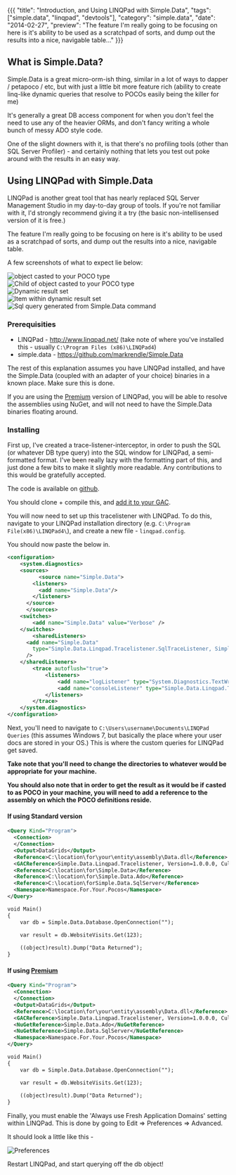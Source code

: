 {{{
  "title": "Introduction, and Using LINQPad with Simple.Data",
  "tags": ["simple.data", "linqpad", "devtools"],
  "category": "simple.data",
  "date": "2014-02-27",
  "preview": "The feature I'm really going to be focusing on here is it's ability to be used as a scratchpad of sorts, and dump out the results into a nice, navigable table..."
}}}

## What is Simple.Data?

Simple.Data is a great micro-orm-ish thing, similar in a lot of ways to dapper / petapoco / etc, but with just a little bit more feature rich (ability to create linq-like dynamic queries that resolve to POCOs easily being the killer for me)

It's generally a great DB access component for when you don't feel the need to use any of the heavier ORMs, and don't fancy writing a whole bunch of messy ADO style code.

One of the slight downers with it, is that there's no profiling tools (other than SQL Server Profiler) - and certainly nothing that lets you test out poke around with the results in an easy way.

## Using LINQPad with Simple.Data

LINQPad is another great tool that has nearly replaced SQL Server Management Studio in my day-to-day group of tools. If you're not familiar with it, I'd strongly recommend giving it a try (the basic non-intellisensed version of it is free.)

The feature I'm really going to be focusing on here is it's ability to be used as a scratchpad of sorts, and dump out the results into a nice, navigable table. 

A few screenshots of what to expect lie below:

<div class="blog-item-img">
<!-- BEGIN CAROUSEL -->            
	<div class="front-carousel">
		<div id="myCarousel" class="carousel slide">
			<div class="carousel-inner">
				<div class="item">
					<img src="/img/uploaded/ienumerablecastedobject.png" alt="object casted to your POCO type" />
				</div>
				<div class="active item">
					<img src="/img/uploaded/childofcastedimage.png" alt="Child of object casted to your POCO type" />
				</div>
				<div class="item">
					<img src="/img/uploaded/uncastedresult.png" alt="Dynamic result set" />
				</div>
				<div class="item">
					<img src="/img/uploaded/itemwithindynamicresult.png" alt="Item within dynamic result set" />
				</div>
				<div class="item">
					<img src="/img/uploaded/sqlforquery.png" alt="Sql query generated from Simple.Data command" />
				</div>
			</div>
			<!-- Carousel nav -->
			<a class="carousel-control left" href="#myCarousel" data-slide="prev">
				<i class="fa fa-angle-left"></i>
			</a>
			<a class="carousel-control right" href="#myCarousel" data-slide="next">
				<i class="fa fa-angle-right"></i>
			</a>
		</div>                
	</div>
</div>


### Prerequisities 

* LINQPad - http://www.linqpad.net/ (take note of where you've installed this - usually `C:\Program Files (x86)\LINQPad4`)
* simple.data - https://github.com/markrendle/Simple.Data

The rest of this explanation assumes you have LINQPad installed, and have the Simple.Data (coupled with an adapter of your choice) binaries in a known place. Make sure this is done.

If you are using the [Premium](http://www.linqpad.net/Purchase.aspx) version of LINQPad, you will be able to resolve the assemblies using NuGet, and will not need to have the Simple.Data binaries floating around.

### Installing

First up, I've created a trace-listener-interceptor, in order to push the SQL (or whatever DB type query) into the SQL window for LINQPad, a semi-formatted format. I've been really lazy with the formatting part of this, and just done a few bits to make it slightly more readable. Any contributions to this would be gratefully accepted. 

The code is available on [github](https://github.com/timbooker/Simple.Data.Linqpad.Tracelistener). 

You should clone + compile this, and [add it to your GAC](http://msdn.microsoft.com/en-us/library/dkkx7f79.aspx).

You will now need to set up this tracelistener with LINQPad. To do this, navigate to your LINQPad installation directory (e.g. `C:\Program File(x86)\LINQPad4\`), and create a new file - `linqpad.config`.

You should now paste the below in.

```xml
<configuration>
    <system.diagnostics>
	<sources>
	      <source name="Simple.Data">
        <listeners>
          <add name="Simple.Data"/>
        </listeners>
      </source>
	  </sources>
	<switches>
		<add name="Simple.Data" value="Verbose" />
	</switches>
	    <sharedListeners>
      <add name="Simple.Data"
        type="Simple.Data.Linqpad.Tracelistener.SqlTraceListener, Simple.Data.Linqpad.Tracelistener, Version=1.0.0.0, Culture=neutral, PublicKeyToken=568be0996a7cc8bf"
      />
    </sharedListeners>
    	<trace autoflush="true">
    		<listeners>
    			<add name="logListener" type="System.Diagnostics.TextWriterTraceListener" initializeData="cat.log" />
    			<add name="consoleListener" type="Simple.Data.Linqpad.Tracelistener.SqlTraceListener, Simple.Data.Linqpad.Tracelistener, Version=1.0.0.0, Culture=neutral, PublicKeyToken=568be0996a7cc8bf"/>
    		</listeners>
    	</trace>
    </system.diagnostics>
</configuration>
```


Next, you'll need to navigate to `C:\Users\username\Documents\LINQPad Queries` (this assumes Windows 7, but basically the place where your user docs are stored in your OS.) This is where the custom queries for LINQPad get saved. 

__Take note that you'll need to change the directories to whatever would be appropriate for your machine.__

__You should also note that in order to get the result as it would be if casted to as POCO in your machine, you will need to add a reference to the assembly on which the POCO definitions reside.__

#### If using Standard version
```xml
<Query Kind="Program">
  <Connection>
  </Connection>
  <Output>DataGrids</Output>
  <Reference>C:\location\for\your\entity\assembly\Data.dll</Reference>
  <GACReference>Simple.Data.Linqpad.Tracelistener, Version=1.0.0.0, Culture=neutral, PublicKeyToken=568be0996a7cc8bf</GACReference>
  <Reference>C:\location\for\Simple.Data</Reference>
  <Reference>C:\location\for\Simple.Data.Ado</Reference>
  <Reference>C:\location\forSimple.Data.SqlServer</Reference>
  <Namespace>Namespace.For.Your.Pocos</Namespace>
</Query>

void Main()
{
 	var db = Simple.Data.Database.OpenConnection("");

	var result = db.WebsiteVisits.Get(123);
	
	((object)result).Dump("Data Returned");
}
```

#### If using [Premium](http://www.linqpad.net/Purchase.aspx) 
```xml
<Query Kind="Program">
  <Connection>
  </Connection>
  <Output>DataGrids</Output>
  <Reference>C:\location\for\your\entity\assembly\Data.dll</Reference>
  <GACReference>Simple.Data.Linqpad.Tracelistener, Version=1.0.0.0, Culture=neutral, PublicKeyToken=568be0996a7cc8bf</GACReference>
  <NuGetReference>Simple.Data.Ado</NuGetReference>
  <NuGetReference>Simple.Data.SqlServer</NuGetReference>
  <Namespace>Namespace.For.Your.Pocos</Namespace>
</Query>

void Main()
{
 	var db = Simple.Data.Database.OpenConnection("");

	var result = db.WebsiteVisits.Get(123);
	
	((object)result).Dump("Data Returned");
}
```

Finally, you must enable the 'Always use Fresh Application Domains' setting within LINQPad. This is done by going to Edit => Preferences => Advanced.

It should look a little like this - 

![Preferences](http://i.imgur.com/EqgygNx.png "Preferences")

Restart LINQPad, and start querying off the db object!